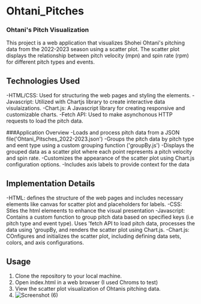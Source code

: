 # Ohtani_Pitches
### Ohtani's Pitch Visualization
This project is a web application that visualizes Shohei Ohtani's pitching data from the 2022-2023 season using a scatter plot. The scatter plot displays the relationship between pitch velocity (mpn) and spin rate (rpm) for different pitch types and events.

## Technologies Used
-HTML/CSS: Used for structuring the web pages and styling the elements.
-Javascript: Utilized with Chartjs library to create interactive data visulaizations.
-Chart.js: A Javascript library for creating responsive and customizable charts.
-Fetch API: Used to make asynchonous HTTP requests to load the pitch data.

###Application Overview
-Loads and process pitch data from a JSON file('Ohtani_Pitsches_2022-2023.json')
-Groups the pitch data by pitch type and eent type using a custom grouping function ('groupBy.js')
-Displays the grouped data as a scatter plot where each point represents a pitch velocity and spin rate.
-Customizes the appearance of the scatter plot using Chart.js configuration options.
-Includes axis labels to provide context for the data

## Implementation Details
-HTML: defines the structure of the web pages and includes necessary elements like canvas for scatter plot and placeholders for labels.
-CSS: Stles the html elemeents to enhance the visual presentation
-Javascript: Contains a custom function to group pitch data based on specified keys (i.e pitch type and event type). Uses 'fetch API to load pitch data, processes the data using 'groupBy, and renders the scatter plot using Chart.js.
-Chart.js: COnfigures and initializes the scatter plot, including defining data sets, colors, and axis configurations.
## Usage
1. Clone the repository to your local machine.
2. Open index.html in a web browser (I used Chroms to test)
3. View the scatter plot visualization of Ohtanis pitching data.
4. ![Screenshot (6)](https://github.com/codemom-x/Ohtani_Pitches/assets/136468471/6f8a7f41-dfd5-4fee-b0cd-e7f7b4fd3e09)
